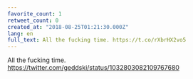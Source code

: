 ```yaml
---
favorite_count: 1
retweet_count: 0
created_at: "2018-08-25T01:21:30.000Z"
lang: en
full_text: All the fucking time. https://t.co/rXbrHX2vo5
---
```


All the fucking time. <https://twitter.com/geddski/status/1032803082109767680>
